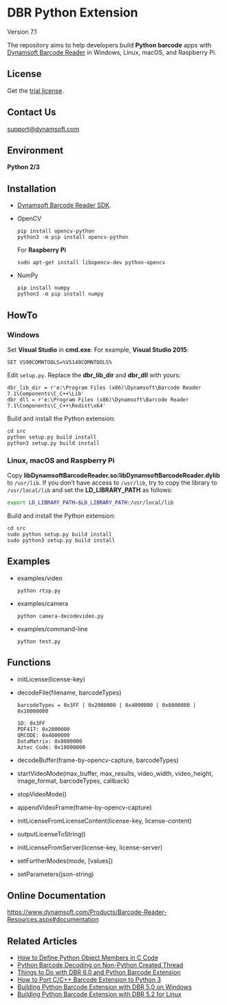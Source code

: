 # DBR Python Extension
Version 7.1

The repository aims to help developers build **Python barcode** apps with [Dynamsoft Barcode Reader](https://www.dynamsoft.com/Products/Dynamic-Barcode-Reader.aspx) in Windows, Linux, macOS, and Raspberry Pi.

## License
Get the [trial license](https://www.dynamsoft.com/CustomerPortal/Portal/Triallicense.aspx).

## Contact Us
<support@dynamsoft.com>

## Environment
**Python 2/3**

## Installation
* [Dynamsoft Barcode Reader SDK](https://www.dynamsoft.com/Downloads/Dynamic-Barcode-Reader-Download.aspx).
* OpenCV

    ```
    pip install opencv-python
    python3 -m pip install opencv-python
    ```
    
    For **Raspberry Pi**
    
    ```
    sudo apt-get install libopencv-dev python-opencv
    ```
    
* NumPy
	
    ```
    pip install numpy
    python3 -m pip install numpy
    ```
    
## HowTo
### Windows
Set **Visual Studio** in **cmd.exe**. For example, **Visual Studio 2015**:

```
SET VS90COMNTOOLS=%VS140COMNTOOLS%
```

Edit `setup.py`. Replace the **dbr_lib_dir** and **dbr_dll** with yours:

```
dbr_lib_dir = r'e:\Program Files (x86)\Dynamsoft\Barcode Reader 7.1\Components\C_C++\Lib'
dbr_dll = r'e:\Program Files (x86)\Dynamsoft\Barcode Reader 7.1\Components\C_C++\Redist\x64'
```

Build and install the Python extension:

```
cd src
python setup.py build install
python3 setup.py build install
```

### Linux, macOS and Raspberry Pi
Copy **libDynamsoftBarcodeReader.so**/**libDynamsoftBarcodeReader.dylib** to `/usr/lib`. If you don't have access to `/usr/lib`, try to copy the library to `/usr/local/lib` and set the **LD_LIBRARY_PATH** as follows:

```bash
export LD_LIBRARY_PATH=$LD_LIBRARY_PATH:/usr/local/lib
```

Build and install the Python extension:

```
cd src
sudo python setup.py build install
sudo python3 setup.py build install
```

## Examples
- examples/video

    ```
    python rtsp.py
    ```
    
- examples/camera

    ```
    python camera-decodevideo.py
    ```
    
- examples/command-line

    ```
    python test.py
    ```

## Functions
- initLicense(license-key)
- decodeFile(filename, barcodeTypes) 

    ```
    barcodeTypes = 0x3FF | 0x2000000 | 0x4000000 | 0x8000000 | 0x10000000 

    1D: 0x3FF 
    PDF417: 0x2000000
    QRCODE: 0x4000000 
    DataMatrix: 0x8000000 
    Aztec Code: 0x10000000
    ```

- decodeBuffer(frame-by-opencv-capture, barcodeTypes)
- startVideoMode(max_buffer, max_results, video_width, video_height, image_format, barcodeTypes, callback)
- stopVideoMode()
- appendVideoFrame(frame-by-opencv-capture)
- initLicenseFromLicenseContent(license-key, license-content)
- outputLicenseToString()
- initLicenseFromServer(license-key, license-server)
- setFurtherModes(mode, [values])
- setParameters(json-string)

## Online Documentation
https://www.dynamsoft.com/Products/Barcode-Reader-Resources.aspx#documentation

## Related Articles
* [How to Define Python Object Members in C Code](https://www.codepool.biz/python-object-members.html)
* [Python Barcode Decoding on Non-Python Created Thread](https://www.codepool.biz/python-decode-barcode-c-thread.html)
* [Things to Do with DBR 6.0 and Python Barcode Extension](http://www.codepool.biz/dynamsoft-barcode-python-extension-6-0.html)
* [How to Port C/C++ Barcode Extension to Python 3](http://www.codepool.biz/cc-barcode-extension-python-3.html)
* [Building Python Barcode Extension with DBR 5.0 on Windows](http://www.codepool.biz/python-barcode-extension-dbr-windows.html)
* [Building Python Barcode Extension with DBR 5.2 for Linux](http://www.codepool.biz/build-linux-python-barcode-extension.html)
